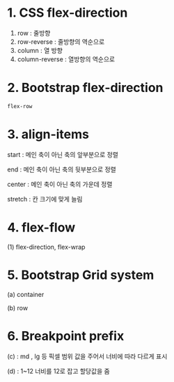 # 1. CSS flex-direction

1. row  : 줄방향
2. row-reverse : 줄방향의 역순으로
3. column : 열 방향
4. column-reverse : 열방향의 역순으로





# 2. Bootstrap flex-direction

```html
flex-row

```



# 3. align-items

start : 메인 축이 아닌 축의 앞부분으로 정렬

end : 메인 축이 아닌 축의 뒷부분으로 정렬

center : 메인 축이 아닌 축의 가운데 정렬

stretch : 칸 크기에 맞게 늘림



# 4. flex-flow

(1) flex-direction, flex-wrap



# 5. Bootstrap Grid system

(a) container

(b) row



# 6. Breakpoint prefix

(c) : md , lg 등  픽셀 범위 값을 주어서 너비에 따라 다르게 표시

(d) : 1~12 너비를 12로 잡고 할당값을 줌

